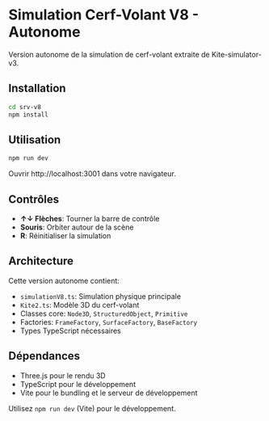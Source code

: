 # Simulation Cerf-Volant V8 - Autonome

Version autonome de la simulation de cerf-volant extraite de Kite-simulator-v3.

## Installation

```bash
cd srv-v8
npm install
```

## Utilisation

```bash
npm run dev
```

Ouvrir http://localhost:3001 dans votre navigateur.

## Contrôles

- **↑↓ Flèches**: Tourner la barre de contrôle
- **Souris**: Orbiter autour de la scène
- **R**: Réinitialiser la simulation

## Architecture

Cette version autonome contient:
- `simulationV8.ts`: Simulation physique principale
- `Kite2.ts`: Modèle 3D du cerf-volant
- Classes core: `Node3D`, `StructuredObject`, `Primitive`
- Factories: `FrameFactory`, `SurfaceFactory`, `BaseFactory`
- Types TypeScript nécessaires

## Dépendances

- Three.js pour le rendu 3D
- TypeScript pour le développement
- Vite pour le bundling et le serveur de développement

Utilisez `npm run dev` (Vite) pour le développement.